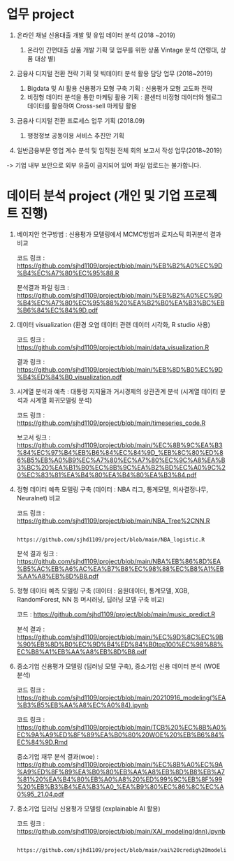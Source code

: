 # 업무 project 

1. 온라인 채널 신용대출 개발 및 유입 데이터 분석 (2018 ~2019)
   1) 온라인 간편대출 상품 개발 기획 및 업무를 위한 상품 Vintage 분석 (연령대, 상품 대상 별) 

2. 금융사 디지털 전환 전략 기획 및 빅데이터 분석 활용 담당 업무 (2018~2019)
   1) Bigdata 및 AI 활용 신용평가 모형 구축 기획 : 신용평가 모형 고도화 전략
   2) 비정형 데이터 분석을 통한 마케팅 활용 기획 : 콜센터 비정형 데이터와 웹로그 데이터를 활용하여 Cross-sell 마케팅 활용

3. 금융사 디지털 전환 프로세스 업무 기획 (2018.09)
   1) 행정정보 공동이용 서비스 추진안 기획
 
4. 일반금융부문 영업 계수 분석 및 임직원 전체 회의 보고서 작성 업무(2018~2019)


-> 기업 내부 보안으로 외부 유출이 금지되어 있어 파일 업로드는 불가합니다. 


# 데이터 분석 project (개인 및 기업 프로젝트 진행)

1. 베이지안 연구방법 : 신용평가 모델링에서 MCMC방법과 로지스틱 회귀분석 결과 비교
 
   코드 링크 :  https://github.com/sjhd1109/project/blob/main/%EB%B2%A0%EC%9D%B4%EC%A7%80%EC%95%88.R
 
   분석결과 파일 링크 :  https://github.com/sjhd1109/project/blob/main/%EB%B2%A0%EC%9D%B4%EC%A7%80%EC%95%88%20%EA%B2%B0%EA%B3%BC%EB%B6%84%EC%84%9D.pdf
 
 2. 데이터 visualization (환경 오염 데이터 관련 데이터 시각화, R studio 사용)
 
     코드 링크 : https://github.com/sjhd1109/project/blob/main/data_visualization.R
     
     결과 링크 :  https://github.com/sjhd1109/project/blob/main/%EB%8D%B0%EC%9D%B4%ED%84%B0_visualization.pdf
 
 3. 시계열 분석과 예측 : 대통령 지지율과 거시경제의 상관관계 분석 (시계열 데이터 분석과 시계열 회귀모델링 분석)

     코드 링크 : https://github.com/sjhd1109/project/blob/main/timeseries_code.R
 
     보고서 링크 :                        https://github.com/sjhd1109/project/blob/main/%EC%8B%9C%EA%B3%84%EC%97%B4%EB%B6%84%EC%84%9D_%EB%8C%80%ED%86%B5%EB%A0%B9%EC%A7%80%EC%A7%80%EC%9C%A8%EA%B3%BC%20%EA%B1%B0%EC%8B%9C%EA%B2%BD%EC%A0%9C%20%EC%83%81%EA%B4%80%EA%B4%80%EA%B3%84.pdf
 
 4. 정형 데이터 예측 모델링 구축 (데이터 : NBA 리그, 통계모델, 의사결정나무, Neuralnet) 비교 
 
     코드 링크 : https://github.com/sjhd1109/project/blob/main/NBA_Tree%2CNN.R
     
                https://github.com/sjhd1109/project/blob/main/NBA_logistic.R
 
     분석 결과 링크 :  https://github.com/sjhd1109/project/blob/main/NBA%EB%86%8D%EA%B5%AC%EB%A6%AC%EA%B7%B8%EC%98%88%EC%B8%A1%EB%AA%A8%EB%8D%B8.pdf
     
 5. 정형 데이터 예측 모델링 구축 (데이터 : 음원데이터, 통계모델, XGB, RandomForest, NN 등 머시러닝, 딥러닝 모델 구축 비교)

    코드 : https://github.com/sjhd1109/project/blob/main/music_predict.R
    
    분석 결과 : https://github.com/sjhd1109/project/blob/main/%EC%9D%8C%EC%9B%90%EB%8D%B0%EC%9D%B4%ED%84%B0top100%EC%98%88%EC%B8%A1%EB%AA%A8%EB%8D%B8.pdf
 
 5. 중소기업 신용평가 모델링 (딥러닝 모델 구축), 중소기업 신용 데이터 분석 (WOE 분석)
   
     코드 링크 : https://github.com/sjhd1109/project/blob/main/20210916_modeling(%EA%B3%B5%EB%AA%A8%EC%A0%84).ipynb
     
     코드 링크 : https://github.com/sjhd1109/project/blob/main/TCB%20%EC%8B%A0%EC%9A%A9%ED%8F%89%EA%B0%80%20WOE%20%EB%B6%84%EC%84%9D.Rmd
     
     중소기업 재무 분석 결과(woe) :  https://github.com/sjhd1109/project/blob/main/%EC%8B%A0%EC%9A%A9%ED%8F%89%EA%B0%80%EB%AA%A8%EB%8D%B8%EB%A7%81%20%EA%B4%80%EB%A0%A8%20%ED%99%9C%EB%8F%99%20%EB%B3%B4%EA%B3%A0_%EA%B9%80%EC%86%8C%EC%A0%95_21.04.pdf
 
 6. 중소기업 딥러닝 신용평가 모델링 (explainable AI 활용)
  
    코드 링크 : https://github.com/sjhd1109/project/blob/main/XAI_modeling(dnn).ipynb
               
                 https://github.com/sjhd1109/project/blob/main/xai%20credig%20modeling_data%EC%A0%84%EC%B2%98%EB%A6%AC.ipynb
 
 
